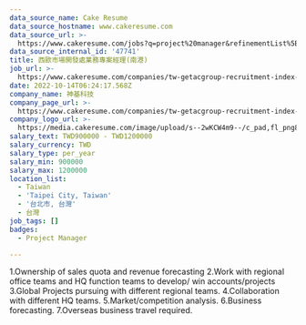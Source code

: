 ```yaml
---
data_source_name: Cake Resume
data_source_hostname: www.cakeresume.com
data_source_url: >-
  https://www.cakeresume.com/jobs?q=project%20manager&refinementList%5Blang_name%5D%5B0%5D=English&refinementList%5Bsalary_type%5D=per_year&range%5Bsalary_range%5D%5Bmin%5D=1000000&page=2
data_source_internal_id: '47741'
title: 西歐市場開發處業務專案經理(南港)
job_url: >-
  https://www.cakeresume.com/companies/tw-getacgroup-recruitment-index-php-index_id-7/jobs/emerging-markets-specialist-nangang
date: 2022-10-14T06:24:17.568Z
company_name: 神基科技
company_page_url: >-
  https://www.cakeresume.com/companies/tw-getacgroup-recruitment-index-php-index_id-7
company_logo_url: >-
  https://media.cakeresume.com/image/upload/s--2wKCW4m9--/c_pad,fl_png8,h_200,w_200/v1665049350/leaytytcconbe4ysxlhg.png
salary_text: TWD900000 - TWD1200000
salary_currency: TWD
salary_type: per_year
salary_min: 900000
salary_max: 1200000
location_list:
  - Taiwan
  - 'Taipei City, Taiwan'
  - '台北市, 台灣'
  - 台灣
job_tags: []
badges:
  - Project Manager

---
```


1.Ownership of sales quota and revenue forecasting 2.Work with regional office teams and HQ function teams to develop/ win accounts/projects 3.Global Projects pursuing with different regional teams. 4.Collaboration with different HQ teams. 5.Market/competition analysis. 6.Business forecasting. 7.Overseas business travel required.